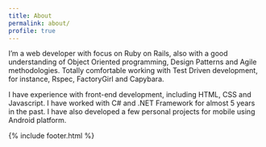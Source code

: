 ```yaml
---
title: About
permalink: about/
profile: true
---
```


I’m a web developer with focus on Ruby on Rails, also with a good understanding of Object Oriented programming, Design Patterns and Agile methodologies. Totally comfortable working with Test Driven development, for instance, Rspec, FactoryGirl and Capybara.

I have experience with front-end development, including HTML, CSS and Javascript. I have worked with C# and .NET Framework for almost 5 years in the past. I have also developed a few personal projects for mobile using Android platform.

{% include footer.html %}
